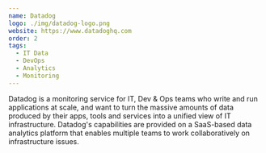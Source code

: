 ```yaml
---
name: Datadog
logo: ./img/datadog-logo.png
website: https://www.datadoghq.com
order: 2
tags: 
  - IT Data
  - DevOps
  - Analytics
  - Monitoring
---
```

Datadog is a monitoring service for IT, Dev & Ops teams who write and run applications at scale,
and want to turn the massive amounts of data produced by their apps, tools and services into
a unified view of IT infrastructure. Datadog's capabilities are provided on a SaaS-based
data analytics platform that enables multiple teams to work collaboratively on infrastructure
issues.